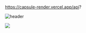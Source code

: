 https://capsule-render.vercel.app/api?

![header](https://capsule-render.vercel.app/api?type=slice)

<img src="https://capsule-render.vercel.app/api?type=wave&color=auto&height=300&section=header&text=capsule%20render&fontSize=90" />